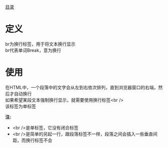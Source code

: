 [目录](../目录.md)

# 定义
br为换行标签，用于将文本换行显示\
br代表单词Break，意为换行

# 使用
在HTML中，一个段落中的文字会从左到右依次排列，直到浏览器窗口的右端，然后才自动换行\
如果希望某段文本强制换行显示，就需要使用换行标签\<br /\>\
该标签为单标签

**注:**
- \<br /\>是单标签，它没有闭合标签
- \<br /\>是简单的另起一行，跟段落标签不一样，段落之间会插入一些垂直间距，而换行标签不会
